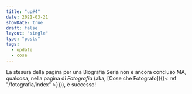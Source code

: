 ```yaml
---
title: "up#4"
date: 2021-03-21
showDate: true
draft: false
layout: "single"
type: "posts"
tags:
  - update
  - cose
---
```


La stesura della pagina per una Biografia Seria non è ancora concluso MA, qualcosa, nella pagina di _Fotografia_
(aka, [Cose che Fotografo]({{< ref "/fotografia/index" >}})), è successo!
